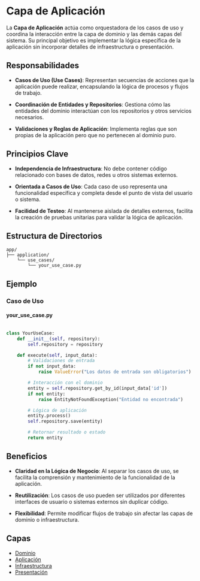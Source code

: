 # Capa de Aplicación

La **Capa de Aplicación** actúa como orquestadora de los casos de uso y coordina la interacción entre la capa de dominio y las demás capas del sistema. Su principal objetivo es implementar la lógica específica de la aplicación sin incorporar detalles de infraestructura o presentación.

## Responsabilidades

- **Casos de Uso (Use Cases)**: Representan secuencias de acciones que la aplicación puede realizar, encapsulando la lógica de procesos y flujos de trabajo.

- **Coordinación de Entidades y Repositorios**: Gestiona cómo las entidades del dominio interactúan con los repositorios y otros servicios necesarios.

- **Validaciones y Reglas de Aplicación**: Implementa reglas que son propias de la aplicación pero que no pertenecen al dominio puro.

## Principios Clave

- **Independencia de Infraestructura**: No debe contener código relacionado con bases de datos, redes u otros sistemas externos.

- **Orientada a Casos de Uso**: Cada caso de uso representa una funcionalidad específica y completa desde el punto de vista del usuario o sistema.

- **Facilidad de Testeo**: Al mantenerse aislada de detalles externos, facilita la creación de pruebas unitarias para validar la lógica de aplicación.

## Estructura de Directorios

```plaintext
app/
├── application/
    └── use_cases/
        └── your_use_case.py
```

## Ejemplo

### Caso de Uso

#### your_use_case.py
```python

class YourUseCase:
    def __init__(self, repository):
        self.repository = repository

    def execute(self, input_data):
        # Validaciones de entrada
        if not input_data:
            raise ValueError("Los datos de entrada son obligatorios")

        # Interacción con el dominio
        entity = self.repository.get_by_id(input_data['id'])
        if not entity:
            raise EntityNotFoundException("Entidad no encontrada")

        # Lógica de aplicación
        entity.process()
        self.repository.save(entity)

        # Retornar resultado o estado
        return entity
```

## Beneficios

- **Claridad en la Lógica de Negocio**: Al separar los casos de uso, se facilita la comprensión y mantenimiento de la funcionalidad de la aplicación.

- **Reutilización**: Los casos de uso pueden ser utilizados por diferentes interfaces de usuario o sistemas externos sin duplicar código.

- **Flexibilidad**: Permite modificar flujos de trabajo sin afectar las capas de dominio o infraestructura.


## Capas
- [Dominio](dominio.md)
- [Aplicación](presentacion.md)
- [Infraestructura](infraestructura.md)
- [Presentación](presentacion.md)
